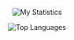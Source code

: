 <p align="center">
  <img src="https://github-readme-stats.vercel.app/api?username=MatthewBeaulieu0&show_icons=true&count_private=true&theme=dark&title_color=00ff00&text_color=fff&icon_color=66ff66&custom_title=My%20Statistics" alt="My Statistics" />
</p>

<p align="center">
  <img src="https://github-readme-stats.vercel.app/api/top-langs/?username=MatthewBeaulieu0&layout=compact&theme=dark&title_color=00ff00&icon_color=66ff66&custom_title=Top%20Languages" alt="Top Languages" />
</p>
